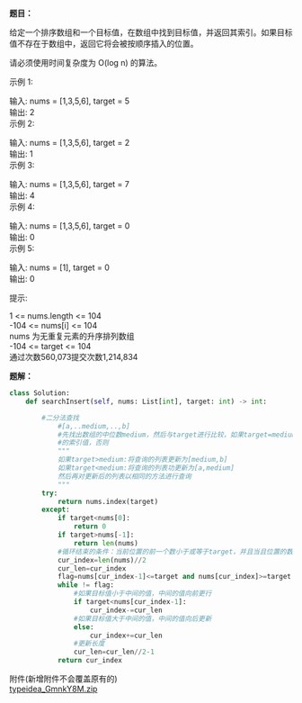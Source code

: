
<BlogInfo id="1353" title="搜索插入位置" author="白日梦想猿" pv=0 read_times=0 pre_cost_time="51" category="leetcode100题" tag_list="['leetcode', '              二分法']" create_time="2021.11.18 11:15:11.619838" update_time="2021.11.23 21:36:57" />

**题目：**

给定一个排序数组和一个目标值，在数组中找到目标值，并返回其索引。如果目标值不存在于数组中，返回它将会被按顺序插入的位置。  
  
请必须使用时间复杂度为 O(log n) 的算法。  
  
示例 1:  
  
输入: nums = [1,3,5,6], target = 5  
输出: 2  
示例 2:  
  
输入: nums = [1,3,5,6], target = 2  
输出: 1  
示例 3:  
  
输入: nums = [1,3,5,6], target = 7  
输出: 4  
示例 4:  
  
输入: nums = [1,3,5,6], target = 0  
输出: 0  
示例 5:  
  
输入: nums = [1], target = 0  
输出: 0  
  
提示:  
  
1 <= nums.length <= 104  
-104 <= nums[i] <= 104  
nums 为无重复元素的升序排列数组  
-104 <= target <= 104  
通过次数560,073提交次数1,214,834  
  

 **题解：**

```python
class Solution:
    def searchInsert(self, nums: List[int], target: int) -> int:

        #二分法查找
            #[a,..medium,..,b]
            #先找出数组的中位数medium，然后与target进行比较，如果target=medium。则直接返回medium
            #的索引值，否则
            """
            如果target>medium:将查询的列表更新为[medium,b]
            如果target<medium:将查询的列表功更新为[a,medium]
            然后再对更新后的列表以相同的方法进行查询
            """
        try:
            return nums.index(target)
        except:
            if target<nums[0]:
                return 0
            if target>nums[-1]:
                return len(nums)
            #循环结束的条件：当前位置的前一个数小于或等于target，并且当且位置的数大于或等于target
            cur_index=len(nums)//2
            cur_len=cur_index
            flag=nums[cur_index-1]<=target and nums[cur_index]>=target
            while != flag:
                #如果目标值小于中间的值，中间的值向前更行
                if target<nums[cur_index-1]:
                    cur_index-=cur_len
                #如果目标值大于中间的值，中间的值向后更新
                else:
                    cur_index+=cur_len
                #更新长度
                cur_len=cur_len//2-1
            return cur_index​
```  

​附件​(新增附件不会覆盖原有的)  
[typeidea_GmnkY8M.zip](http://www.lll.plus/static/file/2021/11/23/typeidea_GmnkY8M.zip)  
